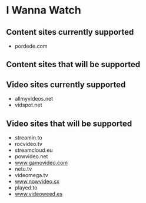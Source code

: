 # I Wanna Watch

## Content sites currently supported
* pordede.com
## Content sites that will be supported

## Video sites currently supported
* allmyvideos.net
* vidspot.net
## Video sites that will be supported
* streamin.to
* rocvideo.tv
* streamcloud.eu
* powvideo.net
* www.gamovideo.com
* netu.tv
* videomega.tv
* www.nowvideo.sx
* played.to
* www.videoweed.es
